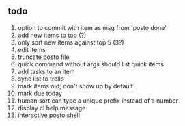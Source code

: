 todo
----

1. option to commit with item as msg from 'posto done'
2. add new items to top (?)
3. only sort new items against top 5 (3?)
4. edit items
5. truncate posto file
6. quick command without args should list quick items
7. add tasks to an item
8. sync list to trello
9. mark items old; don't show up by default
10. mark due today
11. human sort can type a unique prefix instead of a number
12. display cl help message
13. interactive posto shell
